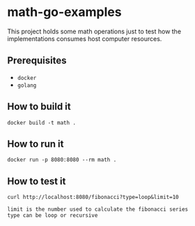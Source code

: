 # math-go-examples


This project holds some math operations just to test how the implementations consumes host computer resources.

## Prerequisites
* `docker`
* `golang`

## How to build it

`docker build -t math .`

## How to run it
`docker run -p 8080:8080 --rm math .`

## How to test it
`curl http://localhost:8080/fibonacci?type=loop&limit=10`


```
limit is the number used to calculate the fibonacci series
type can be loop or recursive
```

